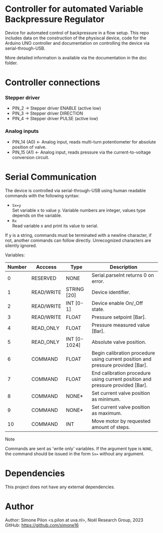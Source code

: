 # Controller for automated Variable Backpressure Regulator

Device for automated control of backpressure in a flow setup.
This repo includes data on the construction of the physiscal device, code for the Arduino UNO controller
and documentation on controlling the device via serial-through-USB.

More detailed information is available via the documentation in the doc folder.

# Controller connections

### Stepper driver
- PIN\_2 -> Stepper driver ENABLE (active low)
- PIN\_3 -> Stepper driver DIRECTION
- PIN\_4 -> Stepper driver PULSE (active low)

### Analog inputs
- PIN\_14 (A0) <- Analog input, reads multi-turn potentiometer for absolute position of valve.
- PIN\_15 (A1) <- Analog input, reads pressure via the current-to-voltage conversion circuit.

# Serial Communication

The device is controlled via serial-through-USB using human readable commands with the following syntax:

- `Sx=y`<br>
Set variable x to value y. Variable numbers are integer, values type depends on the variable.<br>
- `Rx`<br>
Read variable x and print its value to serial.<br>

If y is a string, commands must be terminated with a newline character, if not, another commands can follow directly.
Unrecognized characters are silently ignored.


Variables:

 |Number | Acccess    | Type   	    | Description                                                                     |
 |-------|------------|--------------|----------------------------------------------------------------------------------|
 | 0     | RESERVED   | NONE         | Serial.parseInt returns 0 on error.                                              |
 | 1     | READ/WRITE | STRING [20]  | Device identifier.                                                               |
 | 2     | READ/WRITE | INT [0-1] 	 | Device enable On/\_Off state.                                                     |
 | 3     | READ/WRITE | FLOAT 		 | Pressure setpoint [Bar].                                                         |
 | 4     | READ\_ONLY  | FLOAT 		 | Pressure measured value [Bar].                                                   |
 | 5     | READ\_ONLY  | INT [0-1024] | Absolute valve position.                                                         |
 | 6     | COMMAND	 | FLOAT 		 | Begin calibration procedure using current position and pressure provided [Bar].  |
 | 7     | COMMAND	 | FLOAT 		 | End calibration procedure using current position and pressure provided [Bar].    |
 | 8     | COMMAND	 | NONE\* 		 | Set current valve position as minimum.                                           |
 | 9     | COMMAND	 | NONE\* 		 | Set current valve position as maximum.                                           |
 | 10    | COMMAND	 | INT 			 | Move motor by requested amount of steps.                                         |

> [!NOTE]
> Commands are sent as 'write only' variables. If the argument type is `NONE`, the command should be issued in the form `Sx=` without any argument.

# Dependencies

This project does not have any external dependencies.

# Author

Author: Simone Pilon \<s.pilon at uva.nl\>, Noël Research Group, 2023
GitHub: https://github.com/simone16

